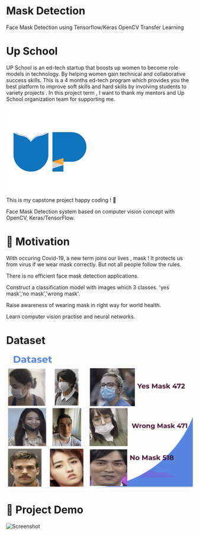 # Mask Detection

Face Mask Detection using Tensorflow/Keras OpenCV Transfer Learning 


# Up School

UP School is an ed-tech startup that boosts up women to become role models in technology. By helping women gain technical and collaborative success skills. This is a 4 months ed-tech program which provides you the best platform to improve soft skills and hard skills by involving students to variety projects . In this project term ,  I want to thank my mentors and Up School organization team for supporting me.

![Screenshot](readmeImages/upschool.png)

This is my capstone project happy coding ! 🥳

Face Mask Detection system based on computer vision concept with OpenCV, Keras/TensorFlow.

# 🧐 Motivation

With occuring Covid-19, a new term joins our lives , mask ! It protects us from virus if we wear mask correctly. But not all people follow the rules.

There is no efficient face mask detection applications. 

Construct a classification model with images which 3 classes. 
'yes mask','no mask','wrong mask'.

Raise awareness of wearing mask in right way for world health.

Learn computer vision practise and neural networks.

# Dataset

![Screenshot](readmeImages/readme1.png)

# 🎥 Project Demo

![Screenshot](readmeImages/Demo1.gif)
